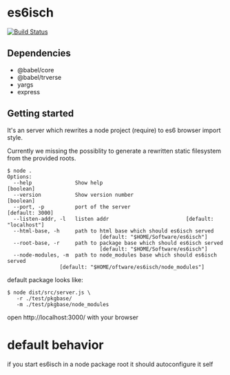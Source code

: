 # es6isch

[![Build Status](https://travis-ci.org/mabels/es6isch.svg?branch=master)](https://travis-ci.org/mabels/es6isch)

## Dependencies

* @babel/core
* @babel/trverse
* yargs
* express

## Getting started

It's an server which rewrites a node project (require) to es6 browser import style.

Currently we missing the possiblity to generate a rewritten static filesystem from the 
provided roots.

```
$ node .
Options:
  --help              Show help                                        [boolean]
  --version           Show version number                              [boolean]
  --port, -p          port of the server                         [default: 3000]
  --listen-addr, -l   listen addr                         [default: "localhost"]
  --html-base, -h     path to html base which should es6isch served
                              [default: "$HOME/Software/es6isch"]
  --root-base, -r     path to package base which should es6isch served
                              [default: "$HOME/Software/es6isch"]
  --node-modules, -m  path to node_modules base which should es6isch served
                 [default: "$HOME/oftware/es6isch/node_modules"]
```

default package looks like:

```
$ node dist/src/server.js \
   -r ./test/pkgbase/ 
   -m ./test/pkgbase/node_modules 
```

open http://localhost:3000/ with your browser

# default behavior

if you start es6isch in a node package root it should autoconfigure it self

